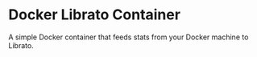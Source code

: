 # Docker Librato Container

A simple Docker container that feeds stats from your Docker machine to Librato.


